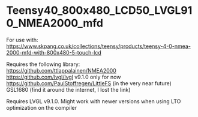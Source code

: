 # Teensy40_800x480_LCD50_LVGL910_NMEA2000_mfd

For use with:<br>
https://www.skpang.co.uk/collections/teensy/products/teensy-4-0-nmea-2000-mfd-with-800x480-5-touch-lcd<br>

Requires the following library:<br>
https://github.com/ttlappalainen/NMEA2000<br>
https://github.com/lvgl/lvgl v9.1.0 only for now<br>
https://github.com/PaulStoffregen/LittleFS (in the very near future) <br>
GSL1680 (find it around the internet, I lost the link)<br>

Requires LVGL v9.1.0. Might work with newer versions when using LTO optimization on the compiler
 
